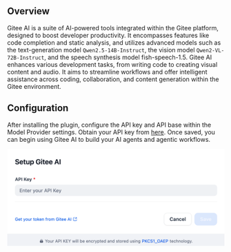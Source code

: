 ## Overview

Gitee AI is a suite of AI-powered tools integrated within the Gitee platform, designed to boost developer productivity. It encompasses features like code completion and static analysis, and utilizes advanced models such as the text-generation model `Qwen2.5-14B-Instruct`, the vision model `Qwen2-VL-72B-Instruct`, and the speech synthesis model fish-speech-1.5. Gitee AI enhances various development tasks, from writing code to creating visual content and audio. It aims to streamline workflows and offer intelligent assistance across coding, collaboration, and content generation within the Gitee environment.

## Configuration

After installing the plugin, configure the API key and API base within the Model Provider settings. Obtain your API key from [here](https://open.bigmodel.cn/). Once saved, you can begin using Gitee AI to build your AI agents and agentic workflows.

![](./_assets/giteeai_config.PNG)